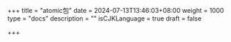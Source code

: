 +++
title = "atomic包"
date = 2024-07-13T13:46:03+08:00
weight = 1000
type = "docs"
description = ""
isCJKLanguage = true
draft = false

+++

